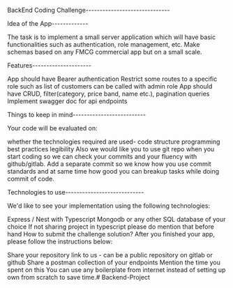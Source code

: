BackEnd Coding Challenge------------------------------

Idea of the App-------------

The task is to implement a small server application which will have basic functionalities such as authentication, role management, etc. Make schemas based on any FMCG commercial app but on a small scale.

Features---------------------

App should have Bearer authentication
Restrict some routes to a specific role such as list of customers can be called with admin role
App should have CRUD, filter(category, price band, name etc.), pagination queries
Implement swagger doc for api endpoints


Things to keep in mind--------------------------

Your code will be evaluated on:

whether the technologies required are used-
code structure
programming best practices
legibility
Also we would like you to use git repo when you start coding so we can check your commits and your fluency with github/gitlab. Add a separate commit so we know how you use commit standards and at same time how good you can breakup tasks while doing commit of code.

Technologies to use----------------------------

We'd like to see your implementation using the following technologies:

Express / Nest with Typescript
Mongodb or any other SQL database of your choice
If not sharing project in typescript please do mention that before hand
How to submit the challenge solution?
After you finished your app, please follow the instructions below:

Share your repository link to us - can be a public repository on gitlab or github
Share a postman collection of your endpoints
Mention the time you spent on this
You can use any boilerplate from internet instead of setting up own from scratch to save time.# Backend-Project